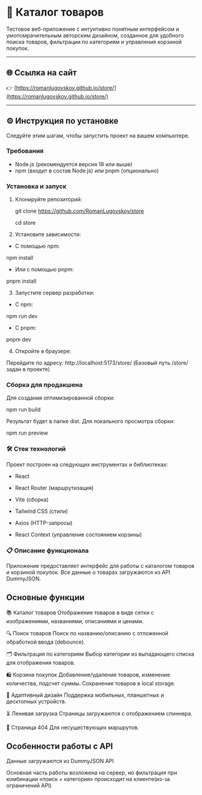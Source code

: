 # 🛒 Каталог товаров

Тестовое веб-приложение с интуитивно понятным интерфейсом и умопомрачительным авторским дизайном, созданное для удобного поиска товаров, фильтрации по категориям и управления корзиной покупок.

---

## 🌐 Ссылка на сайт

👉 [https://romanlugovskoy.github.io/store/](https://romanlugovskoy.github.io/store/)

---

## ⚙️ Инструкция по установке

Следуйте этим шагам, чтобы запустить проект на вашем компьютере.

### Требования

- Node.js (рекомендуется версия 18 или выше)
- npm (входит в состав Node.js) или pnpm (опционально)

### Установка и запуск

1. Клонируйте репозиторий:

   git clone https://github.com/RomanLugovskoy/store

   cd store

2. Установите зависимости:

- С помощью npm:

npm install

- Или с помощью pnpm:

pnpm install

3. Запустите сервер разработки:

- С npm:

npm run dev

- С pnpm:

pnpm dev

4. Откройте в браузере:

Перейдите по адресу: http://localhost:5173/store/
(Базовый путь /store/ задан в проекте)

### Сборка для продакшена

Для создания оптимизированной сборки:


npm run build

Результат будет в папке dist. Для локального просмотра сборки:

npm run preview

### 🛠️ Стек технологий

Проект построен на следующих инструментах и библиотеках:

- React

- React Router (маршрутизация)

- Vite (сборка)

- Tailwind CSS (стили)

- Axios (HTTP-запросы)

- React Context (управление состоянием корзины)

### 📋 Описание функционала

Приложение предоставляет интерфейс для работы с каталогом товаров и корзиной покупок. Все данные о товарах загружаются из API DummyJSON.

## Основные функции

📚 Каталог товаров
Отображение товаров в виде сетки с изображениями, названиями, описаниями и ценами.

🔍 Поиск товаров
Поиск по названию/описанию с отложенной обработкой ввода (debounce).

🗂️ Фильтрация по категориям
Выбор категории из выпадающего списка для отображения товаров.

🛍️ Корзина покупок
Добавление/удаление товаров, изменение количества, подсчет суммы. Сохранение товаров в local storage.

📱 Адаптивный дизайн
Поддержка мобильных, планшетных и десктопных устройств.

⏳ Ленивая загрузка
Страницы загружаются с отображением спиннера.

🚫 Страница 404
Для несуществующих маршрутов.

## Особенности работы с API

Данные загружаются из DummyJSON API

Основная часть работы возложена на сервер, но фильтрация при комбинации «поиск + категория» происходит на клиенте(из-за ограничений API)
